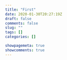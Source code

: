 ```yaml
---
title: "First"
date: 2020-01-30T20:27:19Z
draft: false
comments: false
slug: ""
tags: []
categories: []

showpagemeta: true
showcomments: true
---
```

